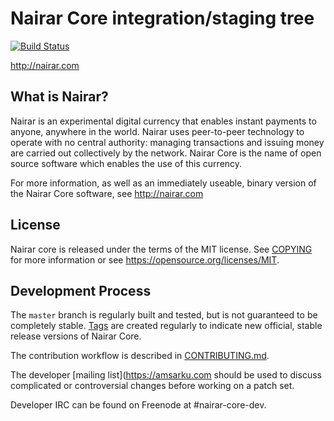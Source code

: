 Nairar Core integration/staging tree
=====================================

[![Build Status](https://travis-ci.org/bitcoin/bitcoin.svg?branch=master)](https://travis-ci.org/bitcoin/bitcoin)

http://nairar.com

What is Nairar?
----------------

Nairar is an experimental digital currency that enables instant payments to anyone, anywhere in the world. Nairar uses peer-to-peer technology to operate with no central authority: managing transactions and issuing money are carried out collectively by the network. Nairar Core is the name of open source software which enables the use of this currency.

For more information, as well as an immediately useable, binary version of the Nairar Core software, see http://nairar.com

License
-------

Nairar core is released under the terms of the MIT license. See [COPYING](COPYING) for more
information or see https://opensource.org/licenses/MIT.

Development Process
-------------------

The `master` branch is regularly built and tested, but is not guaranteed to be
completely stable. [Tags](https://github.com/nairar-project/nairar/tags) are created
regularly to indicate new official, stable release versions of Nairar Core.

The contribution workflow is described in [CONTRIBUTING.md](CONTRIBUTING.md).

The developer [mailing list](https://amsarku.com
should be used to discuss complicated or controversial changes before working
on a patch set.

Developer IRC can be found on Freenode at #nairar-core-dev.
